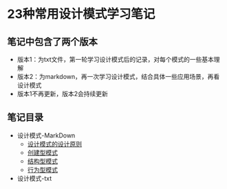 # 23种常用设计模式学习笔记

## 笔记中包含了两个版本
* 版本1：为txt文件，第一轮学习设计模式后的记录，对每个模式的一些基本理解
* 版本2：为markdown，再一次学习设计模式，结合具体一些应用场景，再看设计模式
* 版本1不再更新，版本2会持续更新

## 笔记目录
* 设计模式-MarkDown
    * [设计模式的设计原则](gitbook/DP-principle.md)
    * [创建型模式](gitbook/CreationalPattern/README.md)
    * [结构型模式](gitbook/StructuralPattern/README.md)
    * [行为型模式](gitbook/BehavioralPattern/README.md)
* 设计模式-txt


